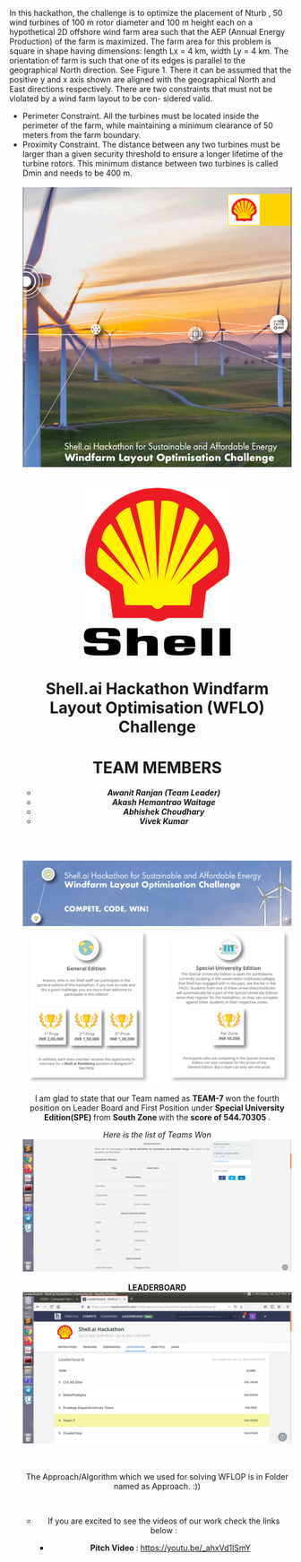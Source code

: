In this hackathon, the challenge is to optimize the placement of
Nturb , 50 wind turbines of 100 m rotor diameter and 100 m height each on a hypothetical 2D offshore wind farm area such that the AEP (Annual Energy Production) of the farm
is maximized. The farm area for this problem is square in shape having dimensions:
length Lx = 4 km, width Ly = 4 km. The orientation of farm is such that one of its
edges is parallel to the geographical North direction. See Figure 1. There it can be
assumed that the positive y and x axis shown are aligned with the geographical North
and East directions respectively.
There are two constraints that must not be violated by a wind farm layout to be con-
sidered valid.

<ul>
<li> Perimeter Constraint. All the turbines must be located inside the perimeter of
the farm, while maintaining a minimum clearance of 50 meters from the farm
boundary.
 </li>
 <li>
 Proximity Constraint. The distance between any two turbines must be larger than
a given security threshold to ensure a longer lifetime of the turbine rotors. This
minimum distance between two turbines is called Dmin and needs to be 400 m.
 </li>

<br>
<center>
<img src="./shell_ai_Hackthon.png">
<center>
 <br>
 <br>

<img src="./shell_logo.png">
 <br>
<H1> Shell.ai Hackathon Windfarm Layout Optimisation (WFLO) Challenge </H1>

# TEAM MEMBERS 
<ul>
<li> <b><i> Awanit Ranjan (Team Leader) </i></b> </li>
<li><b><i> Akash Hemantrao Waitage  </i></b></li>
<li><b><i> Abhishek Choudhary  </i></b></li>
<li> <b><i> Vivek Kumar </i></b></li>
</ul>
</center>

<br><br>
<hl>

 
 <img src="./motive.png">
 
 <img src="./reward.png">



<br>
<p>
I am glad to state that our Team named as <b> TEAM-7 </b> won the fourth position on Leader Board and First Position under <b >Special University Edition(SPE) </b> from <b> South Zone </b> with the <b>score of 544.70305 </b>.
</p>

<div>
 <I>Here is the list of Teams Won</I>
   <img src="./results.png">
</div>
 <br>
 <div>
  <B>LEADERBOARD</B>
  <img src="./private_LeaderBoard.png">
 </div>

 
 
 <br>
  <br> 
 
<p> The Approach/Algorithm which we used for solving WFLOP is in Folder named as Approach. :)) </p>
 <br>

+ If you are excited to see the videos of our work check the links below : 

   + <b>Pitch Video </b>: https://youtu.be/_ahxVd1lSmY
 
  

